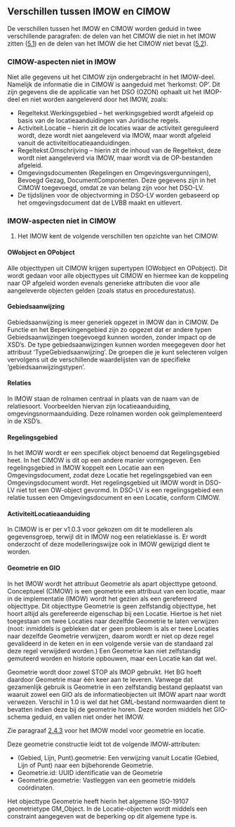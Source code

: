 ## <a name='_Ref92176561'></a><a name='Verschillen'></a>Verschillen tussen IMOW en CIMOW

De verschillen tussen het IMOW en CIMOW worden geduid in twee verschillende paragrafen: de delen van het CIMOW die niet in het IMOW zitten (<a href='#_Ref92188393'>5.1<a></a>) en de delen van het IMOW die het CIMOW niet bevat (<a href='#_Ref42871428'>5.2<a></a>).<a name='_Ref42871433'></a><a name='Verschillen_CIMOW'></a>

### <a name='_Ref92176279'></a><a name='_Ref92188393'></a>CIMOW-aspecten niet in IMOW

Niet alle gegevens uit het CIMOW zijn ondergebracht in het IMOW-deel. Namelijk de informatie die in CIMOW is aangeduid met ‘herkomst: OP’. Dit zijn gegevens die de applicatie van het DSO (OZON) ophaalt uit het IMOP-deel en niet worden aangeleverd door het IMOW, zoals:

<ul><li>Regeltekst.Werkingsgebied – het werkingsgebied wordt afgeleid op basis van de locatieaanduidingen van Juridische regels.</li>
<li>Activiteit.Locatie – hierin zit de locaties waar de activiteit gereguleerd wordt, deze wordt niet aangeleverd via IMOW, maar wordt afgeleid vanuit de activiteitlocatieaanduidingen.</li>
<li>Regeltekst.Omschrijving – hierin zit de inhoud van de Regeltekst, deze wordt niet aangeleverd via IMOW, maar wordt via de OP-bestanden afgeleid.</li>
<li>Omgevingsdocumenten (Regelingen en Omgevingsvergunningen), Bevoegd Gezag, DocumentComponenten. Deze gegevens zijn in het CIMOW toegevoegd, omdat ze van belang zijn voor het DSO-LV.</li>
<li>De tijdslijnen voor de objectvorming in DSO-LV worden gebaseerd op het omgevingsdocument dat de LVBB maakt en uitlevert.</li>
</ul>

### <a name='_Ref42871428'></a><a name='Verschillen_IMOW'></a>IMOW-aspecten niet in CIMOW

<ol><li>Het IMOW kent de volgende verschillen ten opzichte van het CIMOW:</li>
</ol>

#### OWobject en OPobject

Alle objecttypen uit CIMOW krijgen supertypen (OWobject en OPobject). Dit wordt gedaan voor alle objecttypes uit CIMOW en hiermee kan de koppeling naar OP afgeleid worden evenals generieke attributen die voor alle aangeleverde objecten gelden (zoals status en procedurestatus).

#### Gebiedsaanwijzing

Gebiedsaanwijzing is meer generiek opgezet in IMOW dan in CIMOW. De Functie en het Beperkingengebied zijn zo opgezet dat er andere typen Gebiedsaanwijzingen toegevoegd kunnen worden, zonder impact op de XSD’s. De type gebiedsaanwijzingen kunnen worden meegegeven door het attribuut ‘TypeGebiedsaanwijzing’. De groepen die je kunt selecteren volgen vervolgens uit de verschillende waardelijsten van de specifieke ‘gebiedsaanwijzingstypen’.

#### Relaties

In IMOW staan de rolnamen centraal in plaats van de naam van de relatiesoort. Voorbeelden hiervan zijn locatieaanduiding, omgevingsnormaanduiding. Deze rolnamen worden ook geïmplementeerd in de XSD’s.

#### Regelingsgebied

In het IMOW wordt er een specifiek object benoemd dat Regelingsgebied heet. In het CIMOW is dit op een andere manier vormgegeven. Een regelingsgebied in IMOW koppelt een Locatie aan een Omgevingsdocument, zodat deze Locatie het regelingsgebied van een Omgevingsdocument wordt. Het regelingsgebied uit IMOW wordt in DSO-LV niet tot een OW-object gevormd. In DSO-LV is een regelingsgebied een relatie tussen een Omgevingsdocument en een Locatie, conform CIMOW.

#### ActiviteitLocatieaanduiding

In CIMOW is er per v1.0.3 voor gekozen om dit te modelleren als gegevensgroep, terwijl dit in IMOW nog een relatieklasse is. Er wordt onderzocht of deze modelleringswijze ook in IMOW gewijzigd dient te worden.

#### Geometrie en GIO

In het IMOW wordt het attribuut Geometrie als apart objecttype getoond. Conceptueel (CIMOW) is een geometrie een attribuut van een locatie, maar in de implementatie (IMOW) wordt het gezien als een gerefereerd objecttype. Dit objecttype Geometrie is geen zelfstandig objecttype, het hoort altijd als gerefereerde eigenschap bij een Locatie. Hiertoe is het niet toegestaan om twee Locaties naar dezelfde Geometrie te laten verwijzen (noot: inmiddels is gebleken dat er geen probleem is als er twee Locaties naar dezelfde Geometrie verwijzen, daarom wordt er niet op deze regel gevalideerd in de keten en in een volgende versie van de standaard zal deze regel verwijderd worden.) Een Geometrie kan niet zelfstandig gemuteerd worden en historie opbouwen, maar een Locatie kan dat wel.

Geometrie wordt door zowel STOP als IMOP gebruikt. Het BG hoeft daardoor Geometrie maar één keer aan te leveren. Vanwege dat gezamenlijk gebruik is Geometrie in een zelfstandig bestand geplaatst van waaruit zowel een GIO als de informatieobjecten uit IMOW apart naar wordt verwezen. Verschil in 1.0 is wel dat het GML-bestand normwaarden dient te bevatten indien deze bij de geometrie horen. Deze worden middels het GIO-schema geduid, en vallen niet onder het IMOW.

Zie paragraaf <a href='#_Ref113026420'>2.4.3<a></a> voor het IMOW model voor geometrie en locatie.

Deze geometrie constructie leidt tot de volgende IMOW-attributen:

<ul><li>(Gebied, Lijn, Punt).geometrie: Een verwijzing vanuit Locatie (Gebied, Lijn of Punt) naar een bijbehorende Geometrie.</li>
<li>Geometrie.id: UUID identificatie van de Geometrie</li>
<li>Geometrie.geometrie: Vastleggen van een geometrie middels coördinaten.</li>
</ul>

Het objecttype Geometrie heeft hierin het algemene ISO-19107 geometrietype GM_Object. In de Locatie-objecten wordt middels een constraint aangegeven wat de beperking op dit algemene type is.

